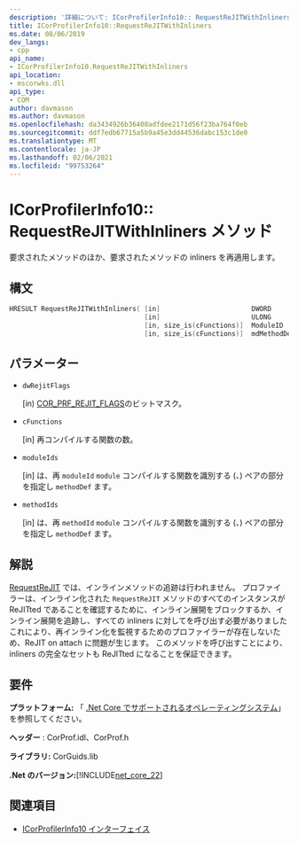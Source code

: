```yaml
---
description: '詳細について: ICorProfilerInfo10:: RequestReJITWithInliners メソッド'
title: ICorProfilerInfo10::RequestReJITWithInliners
ms.date: 08/06/2019
dev_langs:
- cpp
api_name:
- ICorProfilerInfo10.RequestReJITWithInliners
api_location:
- mscorwks.dll
api_type:
- COM
author: davmason
ms.author: davmason
ms.openlocfilehash: da3434926b36408adfdee2171d56f23ba764f0eb
ms.sourcegitcommit: ddf7edb67715a5b9a45e3dd44536dabc153c1de0
ms.translationtype: MT
ms.contentlocale: ja-JP
ms.lasthandoff: 02/06/2021
ms.locfileid: "99753264"
---
```

# <a name="icorprofilerinfo10requestrejitwithinliners-method"></a>ICorProfilerInfo10:: RequestReJITWithInliners メソッド

要求されたメソッドのほか、要求されたメソッドの inliners を再適用します。

## <a name="syntax"></a>構文

```cpp
HRESULT RequestReJITWithInliners( [in]                       DWORD       dwRejitFlags,
                                  [in]                       ULONG       cFunctions,
                                  [in, size_is(cFunctions)]  ModuleID    moduleIds[],
                                  [in, size_is(cFunctions)]  mdMethodDef methodIds[]);
```

## <a name="parameters"></a>パラメーター

- `dwRejitFlags`

  \[in) [COR_PRF_REJIT_FLAGS](cor-prf-rejit-flags-enumeration.md)のビットマスク。

- `cFunctions`

  \[in] 再コンパイルする関数の数。

- `moduleIds`

  \[in] は、再 `moduleId` `module` コンパイルする関数を識別する (、) ペアの部分を指定し `methodDef` ます。

- `methodIds`

  \[in] は、再 `methodId` `module` コンパイルする関数を識別する (、) ペアの部分を指定し `methodDef` ます。

## <a name="remarks"></a>解説

[RequestReJIT](icorprofilerinfo4-requestrejit-method.md) では、インラインメソッドの追跡は行われません。 プロファイラーは、インライン化された `RequestReJIT` メソッドのすべてのインスタンスが ReJITted であることを確認するために、インライン展開をブロックするか、インライン展開を追跡し、すべての inliners に対してを呼び出す必要がありました これにより、再インライン化を監視するためのプロファイラーが存在しないため、ReJIT on attach に問題が生じます。 このメソッドを呼び出すことにより、inliners の完全なセットも ReJITted になることを保証できます。

## <a name="requirements"></a>要件

**プラットフォーム:** 「 [.Net Core でサポートされるオペレーティングシステム](../../../core/install/windows.md?pivots=os-windows)」を参照してください。

**ヘッダー** : CorProf.idl、CorProf.h

**ライブラリ:** CorGuids.lib

**.Net のバージョン:**[!INCLUDE[net_core_22](../../../../includes/net-core-30-md.md)]

## <a name="see-also"></a>関連項目

- [ICorProfilerInfo10 インターフェイス](icorprofilerinfo10-interface.md)
